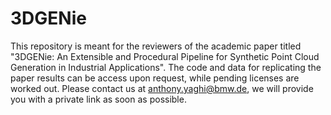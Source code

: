 # 3DGENie
This repository is meant for the reviewers of the academic paper titled "3DGENie: An Extensible and Procedural Pipeline for Synthetic Point Cloud Generation in Industrial Applications". The code and data for replicating the paper results can be access upon request, while pending licenses are worked out. Please contact us at anthony.yaghi@bmw.de, we will provide you with a private link as soon as possible.
